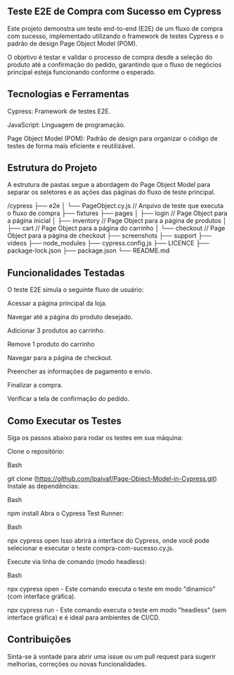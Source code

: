 ## Teste E2E de Compra com Sucesso em Cypress

Este projeto demonstra um teste end-to-end (E2E) de um fluxo de compra com sucesso, implementado utilizando o framework de testes Cypress e o padrão de design Page Object Model (POM).

O objetivo é testar e validar o processo de compra desde a seleção do produto até a confirmação do pedido, garantindo que o fluxo de negócios principal esteja funcionando conforme o esperado.

## Tecnologias e Ferramentas

Cypress: Framework de testes E2E.

JavaScript: Linguagem de programação.

Page Object Model (POM): Padrão de design para organizar o código de testes de forma mais eficiente e reutilizável.

## Estrutura do Projeto

A estrutura de pastas segue a abordagem do Page Object Model para separar os seletores e as ações das páginas do fluxo de teste principal.

/cypress
├── e2e
│ └── PageObject.cy.js // Arquivo de teste que executa o fluxo de compra
├── fixtures
├── pages
│ ├── login // Page Object para a página inicial
│ ├── inventory // Page Object para a página de produtos
│ ├── cart // Page Object para a página do carrinho
│ └── checkout // Page Object para a página de checkout
├── screenshots
├── support
├── videos
├── node_modules
├── cypress.config.js
├── LICENCE
├── package-lock.json
├── package.json
└── README.md

## Funcionalidades Testadas

O teste E2E simula o seguinte fluxo de usuário:

Acessar a página principal da loja.

Navegar até a página do produto desejado.

Adicionar 3 produtos ao carrinho.

Remove 1 produto do carrinho

Navegar para a página de checkout.

Preencher as informações de pagamento e envio.

Finalizar a compra.

Verificar a tela de confirmação do pedido.

## Como Executar os Testes

Siga os passos abaixo para rodar os testes em sua máquina:

Clone o repositório:

Bash

git clone (https://github.com/lpaivaf/Page-Object-Model-in-Cypress.git)
Instale as dependências:

Bash

npm install
Abra o Cypress Test Runner:

Bash

npx cypress open
Isso abrirá a interface do Cypress, onde você pode selecionar e executar o teste compra-com-sucesso.cy.js.

Execute via linha de comando (modo headless):

Bash

npx cypress open - Este comando executa o teste em modo "dinamico" (com interface gráfica).

npx cypress run - Este comando executa o teste em modo "headless" (sem interface gráfica) e é ideal para ambientes de CI/CD.

## Contribuições

Sinta-se à vontade para abrir uma issue ou um pull request para sugerir melhorias, correções ou novas funcionalidades.
